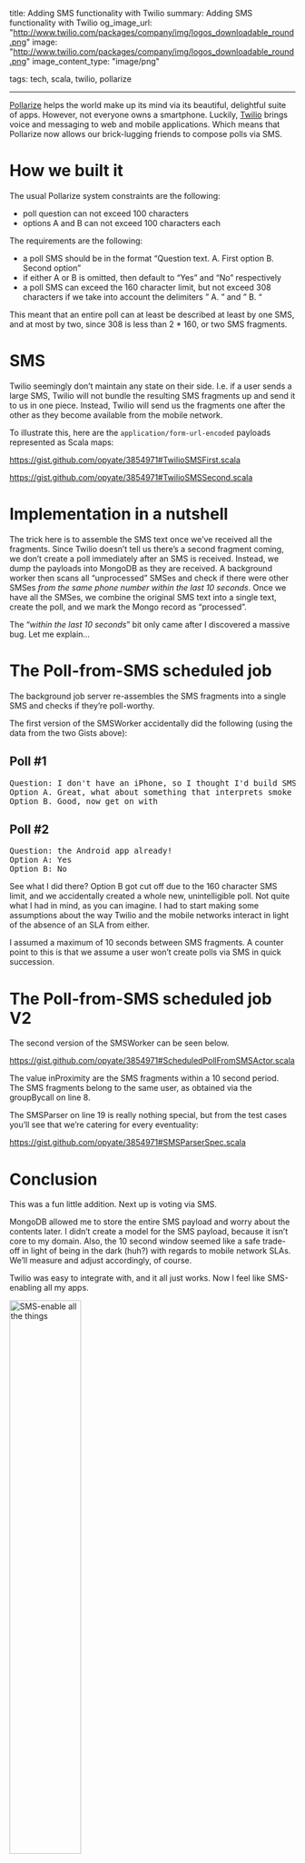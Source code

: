 title: Adding SMS functionality with Twilio
summary: Adding SMS functionality with Twilio
og_image_url: "http://www.twilio.com/packages/company/img/logos_downloadable_round.png"
image: "http://www.twilio.com/packages/company/img/logos_downloadable_round.png"
image_content_type: "image/png"

tags: tech, scala, twilio, pollarize

---

[Pollarize](http://pollarize.me) helps the world make up its mind via its beautiful, delightful suite of apps. However, not everyone owns a smartphone. Luckily, [Twilio](http://www.twilio.com/) brings voice and messaging to web and mobile applications. Which means that Pollarize now allows our brick-lugging friends to compose polls via SMS.

# How we built it

The usual Pollarize system constraints are the following:

* poll question can not exceed 100 characters
* options A and B can not exceed 100 characters each

The requirements are the following:

* a poll SMS should be in the format “Question text. A. First option B. Second option”
* if either A or B is omitted, then default to “Yes” and “No” respectively
* a poll SMS can exceed the 160 character limit, but not exceed 308 characters if we take into account the delimiters ” A. ” and ” B. “

This meant that an entire poll can at least be described at least by one SMS, and at most by two, since 308 is less than 2 * 160, or two SMS fragments.

# SMS

Twilio seemingly don’t maintain any state on their side. I.e. if a user sends a large SMS, Twilio will not bundle the resulting SMS fragments up and send it to us in one piece. Instead, Twilio will send us the fragments one after the other as they become available from the mobile network.

To illustrate this, here are the `application/form-url-encoded` payloads represented as Scala maps:

<a href="https://gist.github.com/opyate/3854971#TwilioSMSFirst.scala">https://gist.github.com/opyate/3854971#TwilioSMSFirst.scala</a>

<a href="https://gist.github.com/opyate/3854971#TwilioSMSSecond.scala">https://gist.github.com/opyate/3854971#TwilioSMSSecond.scala</a>


# Implementation in a nutshell

The trick here is to assemble the SMS text once we’ve received all the fragments. Since Twilio doesn’t tell us there’s a second fragment coming, we don’t create a poll immediately after an SMS is received. Instead, we dump the payloads into MongoDB as they are received. A background worker then scans all “unprocessed” SMSes and check if there were other SMSes *from the same phone number within the last 10 seconds*. Once we have all the SMSes, we combine the original SMS text into a single text, create the poll, and we mark the Mongo record as “processed”.

The “*within the last 10 seconds*” bit only came after I discovered a massive bug. Let me explain…

# The Poll-from-SMS scheduled job

The background job server re-assembles the SMS fragments into a single SMS and checks if they’re poll-worthy.

The first version of the SMSWorker accidentally did the following (using the data from the two Gists above):

## Poll #1

<pre>
Question: I don't have an iPhone, so I thought I'd build SMS functionality.
Option A. Great, what about something that interprets smoke signals?
Option B. Good, now get on with
</pre>

## Poll #2

<pre>
Question: the Android app already!
Option A: Yes
Option B: No
</pre>

See what I did there? Option B got cut off due to the 160 character SMS limit, and we accidentally created a whole new, unintelligible poll. Not quite what I had in mind, as you can imagine. I had to start making some assumptions about the way Twilio and the mobile networks interact in light of the absence of an SLA from either.

I assumed a maximum of 10 seconds between SMS fragments. A counter point to this is that we assume a user won’t create polls via SMS in quick succession.

# The Poll-from-SMS scheduled job V2

The second version of the SMSWorker can be seen below.

<a href="https://gist.github.com/opyate/3854971#ScheduledPollFromSMSActor.scala">https://gist.github.com/opyate/3854971#ScheduledPollFromSMSActor.scala</a>

The value inProximity are the SMS fragments within a 10 second period. The SMS fragments belong to the same user, as obtained via the groupBycall on line 8.

The SMSParser on line 19 is really nothing special, but from the test cases you’ll see that we’re catering for every eventuality:

<a href="https://gist.github.com/opyate/3854971#SMSParserSpec.scala">https://gist.github.com/opyate/3854971#SMSParserSpec.scala</a>

# Conclusion

This was a fun little addition. Next up is voting via SMS.

MongoDB allowed me to store the entire SMS payload and worry about the contents later. I didn’t create a model for the SMS payload, because it isn’t core to my domain. Also, the 10 second window seemed like a safe trade-off in light of being in the dark (huh?) with regards to mobile network SLAs. We’ll measure and adjust accordingly, of course.

Twilio was easy to integrate with, and it all just works. Now I feel like SMS-enabling all my apps.

<img width="50%" src="http://cdn.memegenerator.net/instances/400x/28084623.jpg" alt="SMS-enable all the things">
